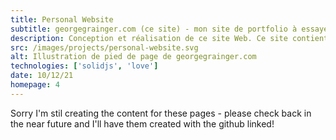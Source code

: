 ```yaml
---
title: Personal Website
subtitle: georgegrainger.com (ce site) - mon site de portfolio à essayer et à montrer !
description: Conception et réalisation de ce site Web. Ce site contient de belles animations (si je le dis moi-même), en particulier lors du basculement entre les modes sombre et clair. Il inclut également les transitions de page et l'utilisation de l'API Spotify.
src: /images/projects/personal-website.svg
alt: Illustration de pied de page de georgegrainger.com
technologies: ['solidjs', 'love']
date: 10/12/21
homepage: 4
---
```


Sorry I'm stil creating the content for these pages - please check back in the near future and I'll have them created with the github linked!
